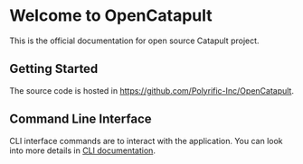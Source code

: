 # Welcome to OpenCatapult

This is the official documentation for open source Catapult project.

## Getting Started

The source code is hosted in <https://github.com/Polyrific-Inc/OpenCatapult>.

## Command Line Interface
CLI interface commands are to interact with the application. You can look into more details in [CLI documentation](cli.md).